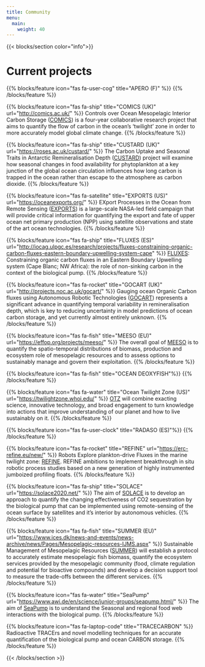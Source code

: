 ```yaml
---
title: Community
menu:
  main:
    weight: 40
---
```


{{< blocks/section  color="info">}}

<div class="col-12">
<h1 class="text-center">Current projects</h1>
</div>

{{% blocks/feature icon="fas fa-user-cog" title="APERO (F)" %}}
{{% /blocks/feature %}}

{{% blocks/feature icon="fas fa-ship" title="COMICS (UK)" url="http://comics.ac.uk/" %}}
Controls over Ocean Mesopelagic Interior Carbon Storage ([COMICS](http://comics.ac.uk/)) is a four-year collaborative research project that aims to quantify the flow of carbon in the ocean’s ‘twilight’ zone in order to more accurately model global climate change.
{{% /blocks/feature %}}

{{% blocks/feature icon="fas fa-ship" title="CUSTARD (UK)" url="https://roses.ac.uk/custard/" %}}
The Carbon Uptake and Seasonal Traits in Antarctic Remineralisation Depth ([CUSTARD](https://roses.ac.uk/custard/)) project will examine how seasonal changes in food availability for phytoplankton at a key junction of the global ocean circulation influences how long carbon is trapped in the ocean rather than escape to the atmosphere as carbon dioxide.
{{% /blocks/feature %}}

{{% blocks/feature icon="fas fa-satellite" title="EXPORTS (US)" url="https://oceanexports.org/" %}}
EXport Processes in the Ocean from Remote Sensing ([EXPORTS](https://oceanexports.org/)) is a large-scale NASA-led field campaign that will provide critical information for quantifying the export and fate of upper ocean net primary production (NPP) using satellite observations and state of the art ocean technologies.
{{% /blocks/feature %}}

{{% blocks/feature icon="fas fa-ship" title="FLUXES (ES)" url="http://iocag.ulpgc.es/research/projects/fluxes-constraining-organic-carbon-fluxes-eastern-boundary-upwelling-system-cape" %}}
[FLUXES](http://iocag.ulpgc.es/research/projects/fluxes-constraining-organic-carbon-fluxes-eastern-boundary-upwelling-system-cape): Constraining organic carbon fluxes in an Eastern Boundary Upwelling system (Cape Blanc; NW Africa): the role of non-sinking carbon in the context of the biological pump.
{{% /blocks/feature %}}

{{% blocks/feature icon="fas fa-rocket" title="GOCART (UK)" url="http://projects.noc.ac.uk/gocart/" %}}
Gauging ocean Organic Carbon fluxes using Autonomous Robotic Technologies ([GOCART](http://projects.noc.ac.uk/gocart/)) represents a significant advance in quantifying temporal variability in remineralisation depth, which is key to reducing uncertainty in model predictions of ocean carbon storage, and yet currently almost entirely unknown.
{{% /blocks/feature %}}

{{% blocks/feature icon="fas fa-fish" title="MEESO (EU)" url="https://effop.org/projects/meeso/" %}}
The overall goal of [MEESO](https://www.ices.dk/explore-us/projects/Pages/MEESO.aspx) is to quantify the spatio-temporal distributions of biomass, production and ecosystem role of mesopelagic resources and to assess options to sustainably manage and govern their exploitation. 
{{% /blocks/feature %}}

{{% blocks/feature icon="fas fa-fish" title="OCEAN DEOXYFISH"%}}
{{% /blocks/feature %}}

{{% blocks/feature icon="fas fa-water" title="Ocean Twilight Zone (US)" url="https://twilightzone.whoi.edu/" %}}
[OTZ](https://twilightzone.whoi.edu/) will combine exacting science, innovative technology, and broad engagement to turn knowledge into actions that improve understanding of our planet and how to live sustainably on it.
{{% /blocks/feature %}}

{{% blocks/feature icon="fas fa-user-clock" title="RADASO (ES)"%}}
{{% /blocks/feature %}}

{{% blocks/feature icon="fas fa-rocket" title="REFINE" url="https://erc-refine.eu/new/" %}}
Robots Explore plankton-drive Fluxes in the marine twilight zone: [REFINE](https://jetzon.org). REFINE ambitions to implement breakthrough in situ robotic process studies based on a new generation of highly instrumented jumboized profiling floats.
{{% /blocks/feature %}}

{{% blocks/feature icon="fas fa-ship" title="SOLACE" url="https://solace2020.net/" %}}
The aim of [SOLACE](https://jetzon.org) is to develop an approach to quantify the changing effectiveness of CO2 sequestration by the biological pump that can be implemented using remote-sensing of the ocean surface by satellites and it’s interior by autonomous vehicles.
{{% /blocks/feature %}}

{{% blocks/feature icon="fas fa-fish" title="SUMMER (EU)" url="https://www.ices.dk/news-and-events/news-archive/news/Pages/Mesopelagic-resources-IJMS.aspx" %}}
Sustainable Management of Mesopelagic Resources ([SUMMER](https://www.ices.dk/news-and-events/news-archive/news/Pages/Mesopelagic-resources-IJMS.aspx)) will establish a protocol to accurately estimate mesopelagic fish biomass, quantify the ecosystem services provided by the mesopelagic community (food, climate regulation and potential for bioactive compounds) and develop a decision support tool to measure the trade-offs between the different services.
{{% /blocks/feature %}}

{{% blocks/feature icon="fas fa-water" title="SeaPump" url="https://www.awi.de/en/science/junior-groups/seapump.html/" %}}
The aim of [SeaPump](https://jetzon.org) is to understand the Seasonal and regional food web interactions with the biological pump.
{{% /blocks/feature %}}

{{% blocks/feature icon="fas fa-laptop-code" title="TRACECARBON" %}}
Radioactive TRACErs and novel modelling techniques for an accurate quantification of the biological pump and ocean CARBON storage.
{{% /blocks/feature %}}


{{< /blocks/section >}}